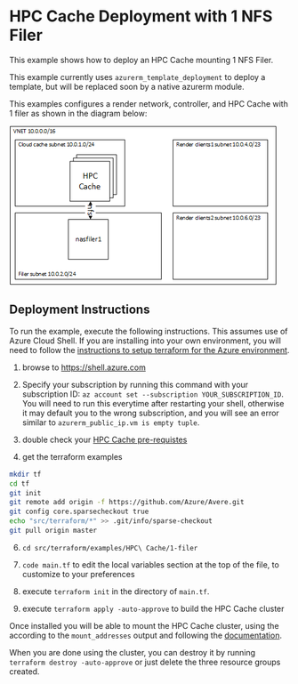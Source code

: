 # HPC Cache Deployment with 1 NFS Filer

This example shows how to deploy an HPC Cache mounting 1 NFS Filer.

This example currently uses `azurerm_template_deployment` to deploy a template, but will be replaced soon by a native azurerm module.

This examples configures a render network, controller, and HPC Cache with 1 filer as shown in the diagram below:

![The architecture](../../../../../docs/images/terraform/1filer-hpcc.png)

## Deployment Instructions

To run the example, execute the following instructions.  This assumes use of Azure Cloud Shell.  If you are installing into your own environment, you will need to follow the [instructions to setup terraform for the Azure environment](https://docs.microsoft.com/en-us/azure/terraform/terraform-install-configure).

1. browse to https://shell.azure.com

2. Specify your subscription by running this command with your subscription ID:  ```az account set --subscription YOUR_SUBSCRIPTION_ID```.  You will need to run this everytime after restarting your shell, otherwise it may default you to the wrong subscription, and you will see an error similar to `azurerm_public_ip.vm is empty tuple`.

3. double check your [HPC Cache pre-requistes](https://docs.microsoft.com/en-us/azure/hpc-cache/hpc-cache-prereqs)

4. get the terraform examples
```bash
mkdir tf
cd tf
git init
git remote add origin -f https://github.com/Azure/Avere.git
git config core.sparsecheckout true
echo "src/terraform/*" >> .git/info/sparse-checkout
git pull origin master
```

6. `cd src/terraform/examples/HPC\ Cache/1-filer`

7. `code main.tf` to edit the local variables section at the top of the file, to customize to your preferences

8. execute `terraform init` in the directory of `main.tf`.

9. execute `terraform apply -auto-approve` to build the HPC Cache cluster

Once installed you will be able to mount the HPC Cache cluster, using the according to the `mount_addresses` output and following the [documentation](https://docs.microsoft.com/en-us/azure/hpc-cache/hpc-cache-mount).

When you are done using the cluster, you can destroy it by running `terraform destroy -auto-approve` or just delete the three resource groups created.